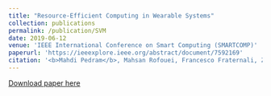 ```yaml
---
title: "Resource-Efficient Computing in Wearable Systems"
collection: publications
permalink: /publication/SVM
date: 2019-06-12
venue: 'IEEE International Conference on Smart Computing (SMARTCOMP)'
paperurl: 'https://ieeexplore.ieee.org/abstract/document/7592169'
citation: '<b>Mahdi Pedram</b>, Mahsan Rofouei, Francesco Fraternali, Zhila Esna Ashari, Hassan Ghasemzadeh. (2019). &quot;Resource-Efficient Computing in Wearable Systems.&quot; <i>IEEE International Conference on Smart Computing (SMARTCOMP)</i>.'
---
```


[Download paper here](https://arxiv.org/pdf/1907.03247.pdf)
